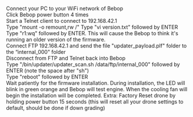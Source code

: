Connect your PC to your WiFi network of Bebop<br />
Click Bebop power button 4 times<br />
Start a Telnet client to connect to 192.168.42.1<br />
Type "mount -o remount,rw /"
Type "vi version.txt" followed by ENTER<br />
Type "r1:wq" followed by ENTER. This will cause the Bebop to think it's running an older version of the firmware.<br />
Connect FTP 192.168.42.1 and send the file "updater_payload.plf" folder to the “internal_000" folder<br />
Disconnect from FTP and Telnet back into Bebop<br />
Type "/bin/updater/updater_scan.sh /data/ftp/internal_000" followed by ENTER (note the space after "sh")<br />
Type "reboot" followed by ENTER<br />
Wait patiently for the firmware installation. During installation, the LED will blink in green orange and Bebop will test engine. When the cooling fan will begin the installation will be completed.
Extra: Factory Reset drone by holding power button 15 seconds (this will reset all your drone settings to default, should be done if down grading)